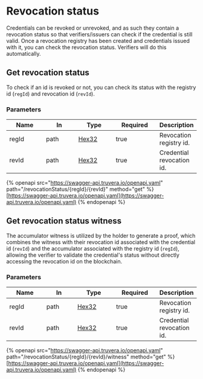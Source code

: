 # Revocation status

Credentials can be revoked or unrevoked, and as such they contain a revocation status so that verifiers/issuers can check if the credential is still valid. Once a revocation registry has been created and credentials issued with it, you can check the revocation status. Verifiers will do this automatically.

## Get revocation status

To check if an id is revoked or not, you can check its status with the registry id (`regId`) and revocation id (`revId`).

### Parameters <a href="#get-revocation-status-parameters" id="get-revocation-status-parameters"></a>

<table data-full-width="false"><thead><tr><th width="118">Name</th><th width="106">In</th><th width="117">Type</th><th width="130">Required</th><th>Description</th></tr></thead><tbody><tr><td>regId</td><td>path</td><td><a href="../developer-documentation/dock-api/index.html.md#schemahex32">Hex32</a></td><td>true</td><td>Revocation registry id.</td></tr><tr><td>revId</td><td>path</td><td><a href="../developer-documentation/dock-api/index.html.md#schemahex32">Hex32</a></td><td>true</td><td>Credential revocation id.</td></tr></tbody></table>

{% openapi src="https://swagger-api.truvera.io/openapi.yaml" path="/revocationStatus/{regId}/{revId}" method="get" %}
[https://swagger-api.truvera.io/openapi.yaml](https://swagger-api.truvera.io/openapi.yaml)
{% endopenapi %}

## Get revocation status witness

The accumulator witness is utilized by the holder to generate a proof, which combines the witness with their revocation id associated with the credential id (`revId`) and the accumulator associated with the registry id (`regId`), allowing the verifier to validate the credential's status without directly accessing the revocation id on the blockchain.

### Parameters <a href="#get-revocation-status-parameters" id="get-revocation-status-parameters"></a>

<table><thead><tr><th width="113">Name</th><th width="93">In</th><th width="117">Type</th><th width="123">Required</th><th>Description</th></tr></thead><tbody><tr><td>regId</td><td>path</td><td><a href="../developer-documentation/dock-api/index.html.md#schemahex32">Hex32</a></td><td>true</td><td>Revocation registry id.</td></tr><tr><td>revId</td><td>path</td><td><a href="../developer-documentation/dock-api/index.html.md#schemahex32">Hex32</a></td><td>true</td><td>Credential revocation id.</td></tr></tbody></table>

{% openapi src="https://swagger-api.truvera.io/openapi.yaml" path="/revocationStatus/{regId}/{revId}/witness" method="get" %}
[https://swagger-api.truvera.io/openapi.yaml](https://swagger-api.truvera.io/openapi.yaml)
{% endopenapi %}

